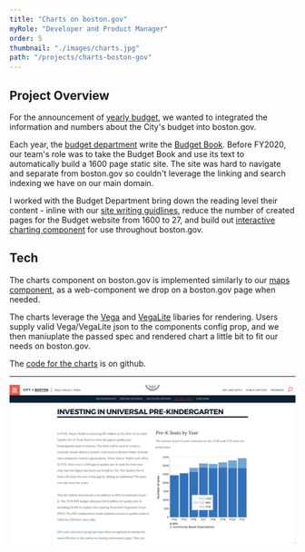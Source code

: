 ```yaml
---
title: "Charts on boston.gov"
myRole: "Developer and Product Manager"
order: 5
thumbnail: "./images/charts.jpg"
path: "/projects/charts-boston-gov"
---
```


## Project Overview 
For the announcement of [yearly budget](https://www.boston.gov/finance/fiscal-year-2020), we wanted to integrated the information and numbers about the City's budget into boston.gov.

Each year, the [budget department](https://www.boston.gov/departments/budget) write the [Budget Book](https://www.boston.gov/sites/default/files/embed/file/2019-09/1a-volume_1_-_executive_summary.pdf). Before FY2020, our team's role was to take the Budget Book and use its text to automatically build a 1600 page static site. The site was hard to navigate and separate from boston.gov so couldn't leverage the linking and search indexing we have on our main domain. 

I worked with the Budget Department bring down the reading level their content - inline with our [site writing guidlines](https://www.boston.gov/departments/digital-team/city-boston-writing-guide), reduce the number of created pages for the Budget website from 1600 to 27, and build out [interactive charting component](https://www.boston.gov/departments/budget/fy20-operating-budget#revenue) for use throughout boston.gov. 

## Tech
The charts component on boston.gov is implemented similarly to our [maps component](/projects/maps-boston-gov/), as a web-component we drop on a boston.gov page when needed. 

The charts leverage the [Vega](https://vega.github.io/vega/) and [VegaLite](https://vega.github.io/vega-lite/) libaries for rendering. Users supply valid Vega/VegaLite json to the components config prop, and we then maniuplate the passed spec and rendered chart a little bit to fit our needs on boston.gov. 

The [code for the charts](https://github.com/CityOfBoston/patterns/blob/develop/web-components/chart/chart.tsx) is on github.

---
<div class="imageBlock">
    <div>
        <img src="./images/charts-on-boston-gov-screenshot.png" class="image" alt="Charts on Boston.gov"/>
    </div>
</div>